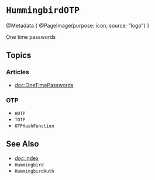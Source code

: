 # ``HummingbirdOTP``

@Metadata {
    @PageImage(purpose: icon, source: "logo")
}

One time passwords

## Topics

### Articles

- <doc:OneTimePasswords>

### OTP

- ``HOTP``
- ``TOTP``
- ``OTPHashFunction``

## See Also

- <doc:index>
- ``Hummingbird``
- ``HummingbirdAuth``

